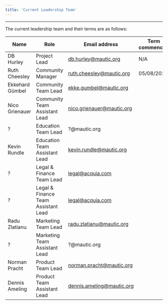 ```yaml
---
title: 'Current Leadership Team'
---
```


---
The current leadership team and their terms are as follows:

| Name      | Role     | Email address | Term commenced | Term ends |
|-----------|--------------------|-----------------------|-----------------|---------------|
| DB Hurley          |  Project Lead                  |  db.hurley@mautic.org                     |  N/A               | N/A              |
| Ruth Cheesley | Community Manager | ruth.cheesley@mautic.org | 05/08/2019 | N/A      |
| Ekkehard Gümbel           | Community Team Lead                   | ekke.gumbel@mautic.org                      |                 |               |
| Nico Grienauer          | Community Team Assistant Lead                   | nico.grienauer@mautic.org                      |                 |               |
| ?          | Education Team Lead                   | ?@mautic.org                      |                 |               |
| Kevin Rundle         | Education Team Assistant Lead                   | kevin.rundle@mautic.org                      |                 |               |
| ?        | Legal & Finance Team Lead                   | legal@acquia.com                     |                 |               |
| ?         | Legal & Finance Team Assistant Lead                   | legal@acquia.com                      |                 |               |
| Radu Zlatianu        | Marketing Team Lead                   | radu.zlatianu@mautic.org                      |                 |               |
| ?        | Marketing Team Assistant Lead                  | ?@mautic.org                      |                 |               |
| Norman Pracht         | Product Team Lead                   | norman.pracht@mautic.org                      |                 |               |
| Dennis Ameling      | Product Team Assistant Lead                   | dennis.ameling@mautic.org                      |                 |               |